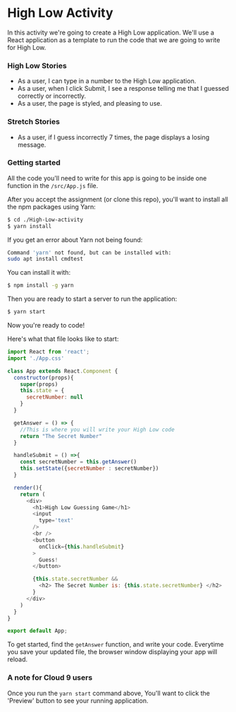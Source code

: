 # High Low Activity

In this activity we're going to create a High Low application.  We'll use a React application as a template to run the code that we are going to write for High Low.


### High Low Stories
* As a user, I can type in a number to the High Low application.
* As a user, when I click Submit, I see a response telling me that I guessed correctly or incorrectly.
* As a user, the page is styled, and pleasing to use.

### Stretch Stories
* As a user, if I guess incorrectly 7 times, the page displays a losing message.

### Getting started

All the code you'll need to write for this app is going to be inside one function in the ```/src/App.js``` file.

After you accept the assignment (or clone this repo), you'll want to install all the npm packages using Yarn:

```bash
$ cd ./High-Low-activity
$ yarn install
```

If you get an error about Yarn not being found:
```bash
Command 'yarn' not found, but can be installed with:
sudo apt install cmdtest
```

You can install it with:

```bash
$ npm install -g yarn
```

Then you are ready to start a server to run the application:

```bash
$ yarn start
```

Now you're ready to code!

Here's what that file looks like to start:

```javascript
import React from 'react';
import './App.css'

class App extends React.Component {
  constructor(props){
    super(props)
    this.state = {
      secretNumber: null
    }
  }

  getAnswer = () => {
    //This is where you will write your High Low code
    return "The Secret Number"
  }

  handleSubmit = () =>{
    const secretNumber = this.getAnswer()
    this.setState({secretNumber : secretNumber})
  }

  render(){
    return (
      <div>
        <h1>High Low Guessing Game</h1>
        <input
          type='text'
        />
        <br />
        <button
          onClick={this.handleSubmit}
        >
          Guess!
        </button>

        {this.state.secretNumber &&
          <h2> The Secret Number is: {this.state.secretNumber} </h2>
        }
      </div>
    )
  }
}

export default App;
```

To get started, find the ```getAnswer``` function, and write your code.  Everytime you save your updated file, the browser window displaying your app will reload.

### A note for Cloud 9 users
Once you run the ```yarn start``` command above,  You'll want to click the 'Preview' button to see your running application.
